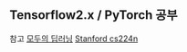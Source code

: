 ## Tensorflow2.x / PyTorch 공부

참고
[모두의 딥러닝](https://hunkim.github.io/ml)
[Stanford cs224n](http://web.stanford.edu/class/cs224n/)
